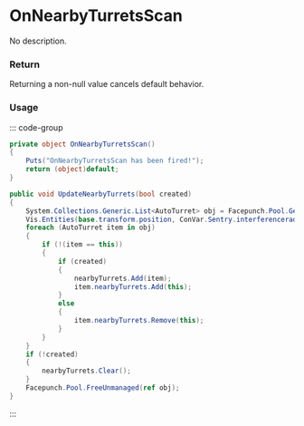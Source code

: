 # OnNearbyTurretsScan
<Badge type="info" text="Turret"/>[<Badge type="danger" text="Carbon Compatible"/>](https://github.com/CarbonCommunity/Carbon)[<Badge type="warning" text="Oxide Compatible"/>](https://github.com/OxideMod/Oxide.Rust)
No description.
### Return
Returning a non-null value cancels default behavior.

### Usage
::: code-group
```csharp [Example]
private object OnNearbyTurretsScan()
{
	Puts("OnNearbyTurretsScan has been fired!");
	return (object)default;
}
```
```csharp [Source — Assembly-CSharp @ AutoTurret]
public void UpdateNearbyTurrets(bool created)
{
	System.Collections.Generic.List<AutoTurret> obj = Facepunch.Pool.Get<System.Collections.Generic.List<AutoTurret>>();
	Vis.Entities(base.transform.position, ConVar.Sentry.interferenceradius, obj, 256, UnityEngine.QueryTriggerInteraction.Ignore);
	foreach (AutoTurret item in obj)
	{
		if (!(item == this))
		{
			if (created)
			{
				nearbyTurrets.Add(item);
				item.nearbyTurrets.Add(this);
			}
			else
			{
				item.nearbyTurrets.Remove(this);
			}
		}
	}
	if (!created)
	{
		nearbyTurrets.Clear();
	}
	Facepunch.Pool.FreeUnmanaged(ref obj);
}

```
:::
